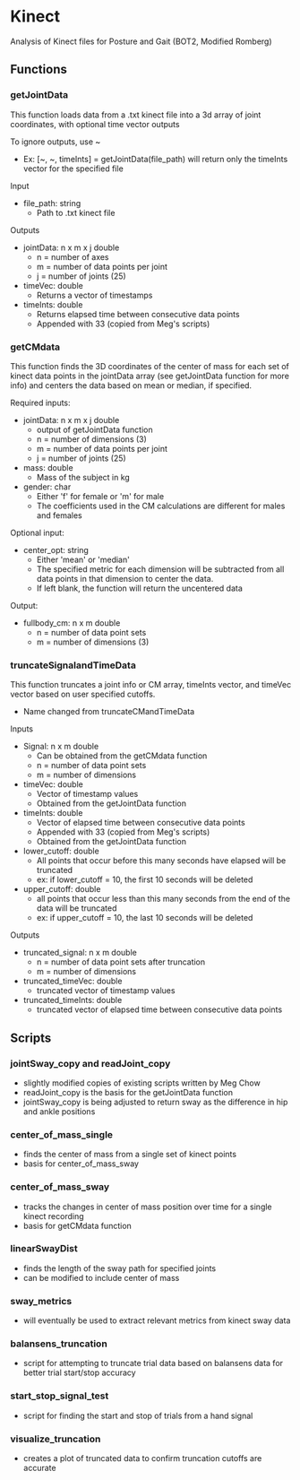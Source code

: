 # Kinect
Analysis of Kinect files for Posture and Gait (BOT2, Modified Romberg)

## Functions
### getJointData
This function loads data from a .txt kinect file into a 3d array of joint coordinates, with optional time vector outputs

To ignore outputs, use ~
* Ex: [~, ~, timeInts] = getJointData(file_path) will return only the timeInts vector for the specified file

Input
* file_path: string
  * Path to .txt kinect file

Outputs
* jointData: n x m x j double
  * n = number of axes
  * m = number of data points per joint
  * j = number of joints (25)
* timeVec: double
  * Returns a vector of timestamps
* timeInts: double
  * Returns elapsed time between consecutive data points
  * Appended with 33 (copied from Meg's scripts)

### getCMdata

This function finds the 3D coordinates of the center of mass for each set of kinect data points in the jointData array (see getJointData function for more info) and centers the data based on mean or median, if specified.

Required inputs:
* jointData: n x m x j double
	* output of getJointData function
	* n = number of dimensions (3)
	* m = number of data points per joint
	* j = number of joints (25)
* mass: double
	* Mass of the subject in kg
* gender: char
	* Either 'f' for female or 'm' for male
	* The coefficients used in the CM calculations are different for males and females

Optional input:
* center_opt: string
	* Either 'mean' or 'median'
	* The specified metric for each dimension will be subtracted from all data points in that dimension to center the data.
	* If left blank, the function will return the uncentered data

Output:
* fullbody_cm: n x m double
	* n = number of data point sets
	* m = number of dimensions (3)
	
### truncateSignalandTimeData

This function truncates  a joint info or CM array, timeInts vector, and timeVec vector based on user specified cutoffs.
* Name changed from truncateCMandTimeData

Inputs
* Signal: n x m double
	* Can be obtained from the getCMdata function
	* n = number of data point sets
	* m = number of dimensions
* timeVec: double
	* Vector of timestamp values
	* Obtained from the getJointData function
* timeInts: double
	* Vector of elapsed time between consecutive data points
	* Appended with 33 (copied from Meg's scripts)
	* Obtained from the getJointData function
* lower_cutoff: double
	* All points that occur before this many seconds have elapsed will be truncated
	* ex: if lower_cutoff = 10, the first 10 seconds will be deleted
* upper_cutoff: double
	* all points that occur less than this many seconds from the end of the data will be truncated
	* ex: if upper_cutoff = 10, the last 10 seconds will be deleted

Outputs
* truncated_signal: n x m double
	* n = number of data point sets after truncation
	* m = number of dimensions
* truncated_timeVec: double
	* truncated vector of timestamp values
* truncated_timeInts: double
	* truncated vector of elapsed time between consecutive data points


## Scripts
### jointSway_copy and readJoint_copy
* slightly modified copies of existing scripts written by Meg Chow
* readJoint_copy is the basis for the getJointData function
* jointSway_copy is being adjusted to return sway as the difference in hip and ankle positions

### center_of_mass_single
* finds the center of mass from a single set of kinect points
* basis for center_of_mass_sway

### center_of_mass_sway
* tracks the changes in center of mass position over time for a single kinect recording
* basis for getCMdata function

### linearSwayDist
* finds the length of the sway path for specified joints
* can be modified to include center of mass

### sway_metrics
* will eventually be used to extract relevant metrics from kinect sway data

### balansens_truncation
* script for attempting to truncate trial data based on balansens data for better trial start/stop accuracy

### start_stop_signal_test
* script for finding the start and stop of trials from a hand signal

### visualize_truncation
* creates a plot of truncated data to confirm truncation cutoffs are accurate
